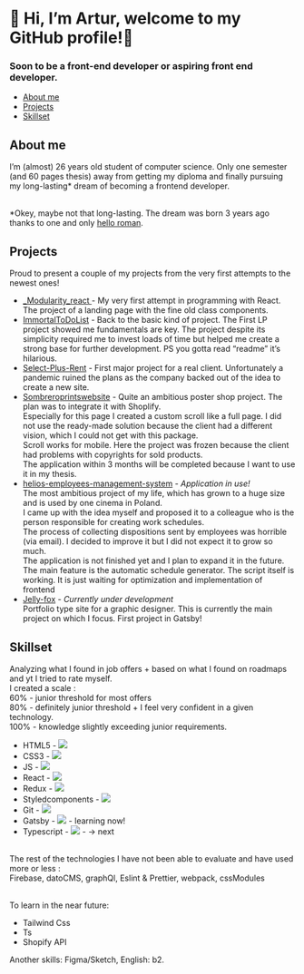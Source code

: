 # 👋 Hi, I’m Artur, welcome to my GitHub profile!👋

### Soon to be a front-end developer or aspiring front end developer. 

* [About me](#about-me)
* [Projects](#projects)
* [Skillset](#skillset)

## About me
I’m (almost) 26 years old student of computer science. Only one semester (and 60 pages thesis) away from getting my diploma and finally pursuing my long-lasting* dream of becoming a frontend developer. <br><br>

*Okey, maybe not that long-lasting. The dream was born 3 years ago thanks to one and only [hello roman](https://www.youtube.com/c/helloroman). 

## Projects

Proud to present a couple of my projects from the very first attempts to the newest ones!

* [_Modularity_react ](https://github.com/Arthvr96/_Modularity_react) - My very first attempt in programming with React. The project of a landing page with the fine old class components. 
* [ImmortalToDoList](https://github.com/Arthvr96/ImmortalToDoList) - Back to the basic kind of project. The First LP project showed me fundamentals are key. The project despite its simplicity required me to invest loads of time but helped me create a strong base for further development. PS you gotta read “readme” it’s hilarious. 
* [Select-Plus-Rent](https://github.com/Arthvr96/Select-Rent-) - First major project for a real client. Unfortunately a pandemic ruined the plans as the company backed out of the idea to create a new site.
* [Sombreroprintswebsite](https://github.com/Arthvr96/Sombreroprintswebsite) - Quite an ambitious poster shop project. The plan was to integrate it with Shoplify. <br> Especially for this page I created a custom scroll like a full page. I did not use the ready-made solution because the client had a different vision, which I could not get with this package. <br>
Scroll works for mobile. Here the project was frozen because the client had problems with copyrights for sold products. <br>
The application within 3 months will be completed because I want to use it in my thesis.
* [helios-employees-management-system](https://github.com/Arthvr96/helios-employees-management-system/tree/demonstration) - *Application in use!*<br> The most ambitious project of my life, which has grown to a huge size and is used by one cinema in Poland. <br>I came up with the idea myself and proposed it to a colleague who is the person responsible for creating work schedules. <br>The process of collecting dispositions sent by employees was horrible (via email). I decided to improve it but I did not expect it to grow so much. <br>
The application is not finished yet and I plan to expand it in the future.<br>
The main feature is the automatic schedule generator. The script itself is working. It is just waiting for optimization and implementation of frontend
* [Jelly-fox](https://github.com/Arthvr96/jelly-fox) - *Currently under development* <br> Portfolio type site for a graphic designer. This is currently the main project on which I focus. First project in Gatsby!

## Skillset

Analyzing what I found in job offers + based on what I found on roadmaps and yt I tried to rate myself.<br>
I created a scale :<br>
60% - junior threshold for most offers <br> 80% - definitely junior threshold + I feel very confident in a given technology. <br> 100% - knowledge slightly exceeding junior requirements. 

* HTML5 - ![](https://us-central1-progress-markdown.cloudfunctions.net/progress/90)
* CSS3 - ![](https://us-central1-progress-markdown.cloudfunctions.net/progress/70)
* JS - ![](https://us-central1-progress-markdown.cloudfunctions.net/progress/90)
* React - ![](https://us-central1-progress-markdown.cloudfunctions.net/progress/90)
* Redux - ![](https://us-central1-progress-markdown.cloudfunctions.net/progress/50)
* Styledcomponents - ![](https://us-central1-progress-markdown.cloudfunctions.net/progress/90)
* Git - ![](https://us-central1-progress-markdown.cloudfunctions.net/progress/50)
* Gatsby - ![](https://us-central1-progress-markdown.cloudfunctions.net/progress/60) - learning now!
* Typescript - ![](https://us-central1-progress-markdown.cloudfunctions.net/progress/0) - -> next
<br>
The rest of the technologies I have not been able to evaluate and have used more or less : <br>
Firebase, datoCMS, graphQl, Eslint & Prettier, webpack, cssModules<br><br>

To learn in the near future:
* Tailwind Css
* Ts
* Shopify API

Another skills: Figma/Sketch, English: b2. 

